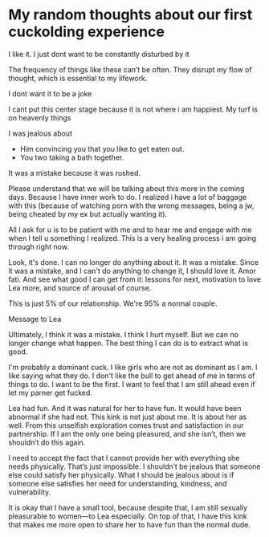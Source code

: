 # My random thoughts about our first cuckolding experience

I like it. I just dont want to be constantly disturbed by it

The frequency of things like these can’t be often. They disrupt my flow of thought, which is essential to my lifework.

I dont want it to be a joke

I cant put this center stage because it is not where i am happiest. My turf is on heavenly things

I was jealous about

- Him convincing you that you like to get eaten out.
- You two taking a bath together.

It was a mistake because it was rushed.

Please understand that we will be talking about this more in the coming days. Because I have inner work to do. I realized i have a lot of baggage with this (because of watching porn with the wrong messages, being a jw, being cheated by my ex but actually wanting it).

All I ask for u is to be patient with me and to hear me and engage with me when I tell u something I realized. This is a very healing process i am going through right now.

Look, it's done. I can no longer do anything about it. It was a mistake. Since it was a mistake, and I can't do anything to change it, I should love it. Amor fati. And see what good I can get from it: lessons for next, motivation to love Lea more, and source of arousal of course.

This is just 5% of our relationship. We're 95% a normal couple.

Message to Lea

Ultimately, I think it was a mistake. I think I hurt myself. But we can no longer change what happen. The best thing I can do is to extract what is good.

I'm probably a dominant cuck. I like girls who are not as dominant as I am. I like saying what they do. I don't like the bull to get ahead of me in terms of things to do. I want to be the first. I want to feel that I am still ahead even if Iet my parner get fucked.

Lea had fun. And it was natural for her to have fun. It would have been abnormal if she had not. This kink is not just about me. It is about her as well. From this unselfish exploration comes trust and satisfaction in our partnership. If I am the only one being pleasured, and she isn’t, then we shouldn’t do this again.

I need to accept the fact that I cannot provide her with everything she needs physically. That’s just impossible. I shouldn’t be jealous that someone else could satisfy her physically. What I should be jealous about is if someone else satisfies her need for understanding, kindness, and vulnerability.

It is okay that I have a small tool, because despite that, I am still sexually pleasurable to women—to Lea especially. On top of that, I have this kink that makes me more open to share her to have fun than the normal dude.

